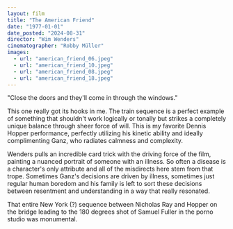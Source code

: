 ```yaml
---
layout: film
title: "The American Friend"
date: "1977-01-01"
date_posted: "2024-08-31"
director: "Wim Wenders"
cinematographer: "Robby Müller"
images:
  - url: "american_friend_06.jpeg"
  - url: "american_friend_10.jpeg"
  - url: "american_friend_08.jpeg"
  - url: "american_friend_18.jpeg"
---
```


"Close the doors and they'll come in through the windows."

This one really got its hooks in me. The train sequence is a perfect example of something that shouldn't work logically or tonally but strikes a completely unique balance through sheer force of will. This is my favorite Dennis Hopper performance, perfectly utilizing his kinetic ability and ideally complimenting Ganz, who radiates calmness and complexity. 

Wenders pulls an incredible card trick with the driving force of the film, painting a nuanced portrait of someone with an illness. So often a disease is a character's only attribute and all of the misdirects here stem from that trope. Sometimes Ganz's decisions are driven by illness, sometimes just regular human boredom and his family is left to sort these decisions between resentment and understanding in a way that really resonated. 

That entire New York (?) sequence between Nicholas Ray and Hopper on the bridge leading to the 180 degrees shot of Samuel Fuller in the porno studio was monumental.
